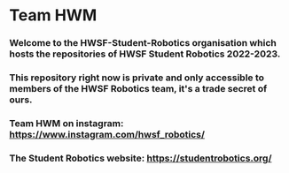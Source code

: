 # Team HWM

### Welcome to the HWSF-Student-Robotics organisation which hosts the repositories of HWSF Student Robotics 2022-2023.
### This repository right now is private and only accessible to members of the HWSF Robotics team, it's a trade secret of ours.

### Team HWM on instagram: https://www.instagram.com/hwsf_robotics/
### The Student Robotics website: https://studentrobotics.org/
